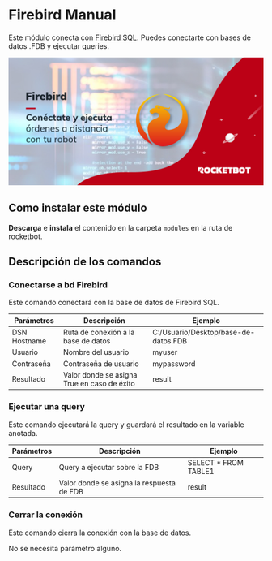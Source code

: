 # Firebird Manual

Este módulo conecta con [Firebird SQL](https://firebirdsql.org/). Puedes conectarte con bases de datos .FDB y ejecutar queries.

![banner](img/Banner_Firebird.jpg)

## Como instalar este módulo

**Descarga** e **instala** el contenido en la carpeta `modules` en la ruta de rocketbot.

## Descripción de los comandos

### Conectarse a bd Firebird

Este comando conectará con la base de datos de Firebird SQL.

| Parámetros   | Descripción                                 | Ejemplo                                 |
| ------------ | ------------------------------------------- | --------------------------------------- |
| DSN Hostname | Ruta de conexión a la base de datos         | C:\/Usuario\/Desktop\/base-de-datos.FDB |
| Usuario      | Nombre del usuario                          | myuser                                  |
| Contraseña   | Contraseña de usuario                       | mypassword                              |
| Resultado    | Valor donde se asigna True en caso de éxito | result                                  |

### Ejecutar una query

Este comando ejecutará la query y guardará el resultado en la variable anotada.

| Parámetros | Descripción                               | Ejemplo               |
| ---------- | ----------------------------------------- | --------------------- |
| Query      | Query a ejecutar sobre la FDB             | SELECT \* FROM TABLE1 |
| Resultado  | Valor donde se asigna la respuesta de FDB | result                |

### Cerrar la conexión

Este comando cierra la conexión con la base de datos.

No se necesita parámetro alguno.
